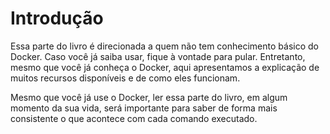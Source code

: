 # Introdução #

Essa parte do livro é direcionada a quem não tem conhecimento básico do Docker. Caso você já saiba usar, fique à vontade para pular. Entretanto, mesmo que você já conheça o Docker, aqui apresentamos a explicação de muitos recursos disponíveis e de como eles funcionam.

Mesmo que você já use o Docker, ler essa parte do livro, em algum momento da sua vida, será importante para saber de forma mais consistente o que acontece com cada comando executado.

